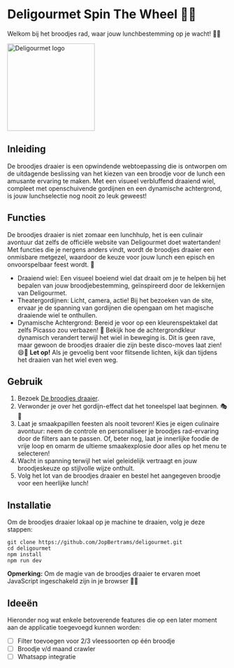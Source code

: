 # Deligourmet Spin The Wheel 🥪🎡
Welkom bij het broodjes rad, waar jouw lunchbestemming op je wacht! 🌯✨

<img src="https://www.deligourmet.nl/wp-content/uploads/2020/06/cropped-logo_deligourmet.png" alt="Deligourmet logo" width="200px">

## Inleiding
De broodjes draaier is een opwindende webtoepassing die is ontworpen om de uitdagende beslissing van het kiezen van een broodje voor de lunch een amusante ervaring te maken. Met een visueel verbluffend draaiend wiel, compleet met openschuivende gordijnen en een dynamische achtergrond, is jouw lunchselectie nog nooit zo leuk geweest!

## Functies
De broodjes draaier is niet zomaar een lunchhulp, het is een culinair avontuur dat zelfs de officiële website van Deligourmet doet watertanden! Met functies die je nergens anders vindt, wordt de broodjes draaier een onmisbare metgezel, waardoor de keuze voor jouw lunch een episch en onvoorspelbaar feest wordt. 🎉
- Draaiend wiel: Een visueel boeiend wiel dat draait om je te helpen bij het bepalen van jouw broodjebestemming, geïnspireerd door de lekkernijen van Deligourmet.
- Theatergordijnen: Licht, camera, actie! Bij het bezoeken van de site, ervaar je de spanning van gordijnen die opengaan om het magische draaiende wiel te onthullen.
- Dynamische Achtergrond: Bereid je voor op een kleurenspektakel dat zelfs Picasso zou verbazen! 🌈 Bekijk hoe de achtergrondkleur dynamisch verandert terwijl het wiel in beweging is. Dit is geen rave, maar gewoon de broodjes draaier die zijn beste disco-moves laat zien! 😄🎉 **Let op!** Als je gevoelig bent voor flitsende lichten, kijk dan tijdens het draaien van het wiel even weg.

## Gebruik
1. Bezoek [De broodjes draaier](http://broodjes.jopbertrams.nl/).
2. Verwonder je over het gordijn-effect dat het toneelspel laat beginnen. 🎭👀
3. Laat je smaakpapillen feesten als nooit tevoren! Kies je eigen culinaire avontuur: neem de controle en personaliseer je broodjes rad-ervaring door de filters aan te passen. Of, beter nog, laat je innerlijke foodie de vrije loop en omarm de ultieme smaakexplosie door alles op het menu te selecteren!
4. Wacht in spanning terwijl het wiel geleidelijk vertraagt en jouw broodjeskeuze op stijlvolle wijze onthult.
5. Volg het lot van de broodjes draaier en bestel het aangegeven broodje voor een heerlijke lunch!

## Installatie
Om de broodjes draaier lokaal op je machine te draaien, volg je deze stappen:
```
git clone https://github.com/JopBertrams/deligourmet.git
cd deligourmet
npm install
npm run dev
```

**Opmerking:** Om de magie van de broodjes draaier te ervaren moet JavaScript ingeschakeld zijn in je browser 📜🌐

## Ideeën
Hieronder nog wat enkele betoverende features die op een later moment aan de applicatie toegevoegd kunnen worden:
- [ ] Filter toevoegen voor 2/3 vleessoorten op één broodje
- [ ] Broodje v/d maand crawler
- [ ] Whatsapp integratie
